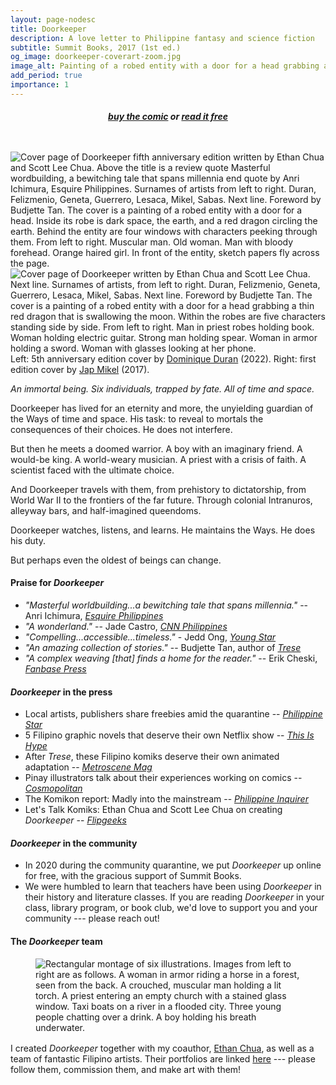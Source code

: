 ```yaml
---
layout: page-nodesc
title: Doorkeeper
description: A love letter to Philippine fantasy and science fiction
subtitle: Summit Books, 2017 (1st ed.)
og_image: doorkeeper-coverart-zoom.jpg
image_alt: Painting of a robed entity with a door for a head grabbing a thin red dragon that is swallowing the moon.
add_period: true
importance: 1
---
```


<div style="text-align: center;padding-bottom:1.5rem;">
<h5><a href="https://shopee.ph/Doorkeeper-(5th-Anniversary-Edition)-i.232374857.20547350234">buy the comic</a> or <a href="https://komikeros.com/doorkeeper">read it free</a></h5>
</div>

<div class="row">
    <div class="col-sm mt-3 mt-md-0">
        <img class="img-fluid rounded z-depth-1" src="/assets/img/doorkeeper-5th-ed-cover.jpg" alt="Cover page of Doorkeeper fifth anniversary edition written by Ethan Chua and Scott Lee Chua. Above the title is a review quote Masterful wordbuilding, a bewitching tale that spans millennia end quote by Anri Ichimura, Esquire Philippines. Surnames of artists from left to right. Duran, Felizmenio, Geneta, Guerrero, Lesaca, Mikel, Sabas. Next line. Foreword by Budjette Tan. The cover is a painting of a robed entity with a door for a head. Inside its robe is dark space, the earth, and a red dragon circling the earth. Behind the entity are four windows with characters peeking through them. From left to right. Muscular man. Old woman. Man with bloody forehead. Orange haired girl. In front of the entity, sketch papers fly across the page."/>
    </div>
    <div class="col-sm mt-3 mt-md-0">
        <img class="img-fluid rounded z-depth-1" src="/assets/img/doorkeeper-cover.jpg" alt="Cover page of Doorkeeper written by Ethan Chua and Scott Lee Chua. Next line. Surnames of artists, from left to right. Duran, Felizmenio, Geneta, Guerrero, Lesaca, Mikel, Sabas. Next line. Foreword by Budjette Tan. The cover is a painting of a robed entity with a door for a head grabbing a thin red dragon that is swallowing the moon. Within the robes are five characters standing side by side. From left to right. Man in priest robes holding book. Woman holding electric guitar. Strong man holding spear. Woman in armor holding a sword. Woman with glasses looking at her phone."/>
    </div>
</div>
<div class="caption">
Left: 5th anniversary edition cover by <a href="https://artominique.carbonmade.com/">Dominique Duran</a> (2022). Right: first edition cover by <a href="https://www.instagram.com/japmkl/?hl=en">Jap Mikel</a> (2017).
</div>


*An immortal being. Six individuals, trapped by fate. All of time and space.*

Doorkeeper has lived for an eternity and more, the unyielding guardian of the Ways of time and space. His task: to reveal to mortals the consequences of their choices. He does not interfere.

But then he meets a doomed warrior. A boy with an imaginary friend. A would-be king. A world-weary musician. A priest with a crisis of faith. A scientist faced with the ultimate choice.

And Doorkeeper travels with them, from prehistory to dictatorship, from World War II to the frontiers of the far future. Through colonial Intranuros, alleyway bars, and half-imagined queendoms.

Doorkeeper watches, listens, and learns. He maintains the Ways. He does his duty.

But perhaps even the oldest of beings can change.

#### Praise for *Doorkeeper*
- *"Masterful worldbuilding...a bewitching tale that spans millennia."* -- Anri Ichimura, *[Esquire Philippines](https://www.esquiremag.ph/long-reads/features/this-filipino-graphic-novel-deserves-its-own-tv-show-a00304-20221005-lfrm2)*
- *"A wonderland."* -- Jade Castro, *[CNN Philippines](https://www.cnnphilippines.com/life/culture/literature/2017/12/30/pinoy-comics-2017.html)*
- *"Compelling...accessible...timeless."* - Jedd Ong, *[Young Star](https://web.archive.org/web/20190904071959/http://youngstar.ph:80/doorkeeper-fresh-riff-depths-fate-philippine-history/)*
- *"An amazing collection of stories."* -- Budjette Tan, author of *[Trese](https://en.wikipedia.org/wiki/Trese)*
- *"A complex weaving [that] finds a home for the reader."* -- Erik Cheski, *[Fanbase Press](https://www.fanbasepress.com/index.php/press/reviews/item/9606-doorkeeper-graphic-novel-review)*

#### *Doorkeeper* in the press
- Local artists, publishers share freebies amid the quarantine -- *[Philippine Star](https://philstarlife.com/geeky/445520-local-artists-publishers-share-freebies-amid-the-quarantine)*
- 5 Filipino graphic novels that deserve their own Netflix show -- *[This Is Hype](https://web.archive.org/web/20221203101546/https://thisishype.ph/5-filipino-graphic-novels-that-deserve-their-own-netflix-show/)*
- After *Trese*, these Filipino komiks deserve their own animated adaptation -- *[Metroscene Mag](https://www.metroscenemag.com/2021/06/after-trese-these-filipino-komiks-deserves-adaptation.html)*
- Pinay illustrators talk about their experiences working on comics -- *[Cosmopolitan](https://www.cosmo.ph/lifestyle/career-money/what-it-s-like-to-be-women-in-the-comic-industry-a704-20171211-lfrm)*
- The Komikon report: Madly into the mainstream -- *[Philippine Inquirer](https://lifestyle.inquirer.net/280006/komikon-report-madly-mainstream/#ixzz4zUFw027g)*
- Let's Talk Komiks: Ethan Chua and Scott Lee Chua on creating *Doorkeeper* -- *[Flipgeeks](http://www.flipgeeks.com/pinoy-komiks-dc-marvel-etc/lets-talk-komiks-ethan-and-scott-chua-on-creating-doorkeeper)*

#### *Doorkeeper* in the community
- In 2020 during the community quarantine, we put *Doorkeeper* up online for free, with the gracious support of Summit Books.
- We were humbled to learn that teachers have been using *Doorkeeper* in their history and literature classes. If you are reading *Doorkeeper* in your class, library program, or book club, we'd love to support you and your community --- please reach out!

#### The *Doorkeeper* team

<div style="width: 100%; margin-left: auto; margin-right: auto; margin-bottom: 16px;">
<figure>
        <img class="img-fluid rounded z-depth-1" src="/assets/img/doorkeeper-montage.jpg" alt="Rectangular montage of six illustrations. Images from left to right are as follows. A woman in armor riding a horse in a forest, seen from the back. A crouched, muscular man holding a lit torch. A priest entering an empty church with a stained glass window. Taxi boats on a river in a flooded city. Three young people chatting over a drink. A boy holding his breath underwater."/>
</figure>
</div>

I created *Doorkeeper* together with my coauthor, [Ethan Chua](https://medium.com/@ezlc327), as well as a team of fantastic Filipino artists. Their portfolios are linked [here](https://doorkeeper-artists.carrd.co/) --- please follow them, commission them, and make art with them!
